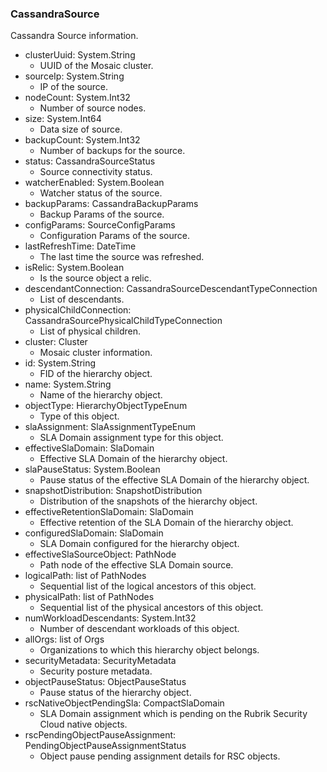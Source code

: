 ### CassandraSource
Cassandra Source information.

- clusterUuid: System.String
  - UUID of the Mosaic cluster.
- sourceIp: System.String
  - IP of the source.
- nodeCount: System.Int32
  - Number of source nodes.
- size: System.Int64
  - Data size of source.
- backupCount: System.Int32
  - Number of backups for the source.
- status: CassandraSourceStatus
  - Source connectivity status.
- watcherEnabled: System.Boolean
  - Watcher status of the source.
- backupParams: CassandraBackupParams
  - Backup Params of the source.
- configParams: SourceConfigParams
  - Configuration Params of the source.
- lastRefreshTime: DateTime
  - The last time the source was refreshed.
- isRelic: System.Boolean
  - Is the source object a relic.
- descendantConnection: CassandraSourceDescendantTypeConnection
  - List of descendants.
- physicalChildConnection: CassandraSourcePhysicalChildTypeConnection
  - List of physical children.
- cluster: Cluster
  - Mosaic cluster information.
- id: System.String
  - FID of the hierarchy object.
- name: System.String
  - Name of the hierarchy object.
- objectType: HierarchyObjectTypeEnum
  - Type of this object.
- slaAssignment: SlaAssignmentTypeEnum
  - SLA Domain assignment type for this object.
- effectiveSlaDomain: SlaDomain
  - Effective SLA Domain of the hierarchy object.
- slaPauseStatus: System.Boolean
  - Pause status of the effective SLA Domain of the hierarchy object.
- snapshotDistribution: SnapshotDistribution
  - Distribution of the snapshots of the hierarchy object.
- effectiveRetentionSlaDomain: SlaDomain
  - Effective retention of the SLA Domain of the hierarchy object.
- configuredSlaDomain: SlaDomain
  - SLA Domain configured for the hierarchy object.
- effectiveSlaSourceObject: PathNode
  - Path node of the effective SLA Domain source.
- logicalPath: list of PathNodes
  - Sequential list of the logical ancestors of this object.
- physicalPath: list of PathNodes
  - Sequential list of the physical ancestors of this object.
- numWorkloadDescendants: System.Int32
  - Number of descendant workloads of this object.
- allOrgs: list of Orgs
  - Organizations to which this hierarchy object belongs.
- securityMetadata: SecurityMetadata
  - Security posture metadata.
- objectPauseStatus: ObjectPauseStatus
  - Pause status of the hierarchy object.
- rscNativeObjectPendingSla: CompactSlaDomain
  - SLA Domain assignment which is pending on the Rubrik Security Cloud native objects.
- rscPendingObjectPauseAssignment: PendingObjectPauseAssignmentStatus
  - Object pause pending assignment details for RSC objects.
